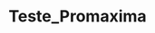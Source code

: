 # Teste_Promaxima
<!--
**free_proxy** :

-- necessário Firefox instalado
-- Após rodando a máquina virtual, insta-le requirements.txt (pip install -r requirements.txt)
-- Em ./free_proxy_list/data/views.py, alterar o caminho para o geckodriver.exe (./free_proxy_list/geckodriver.exe) de acordo com seu computador. 
  -- Para achar o caminho, no caso do Windows, clique com o **botão direito** em geckodriver.exe -> **propriedades** -> aba **Geral** -> Local
-- Feito isso basta rodar o servidor django do free_proxy
-- Eventualmente, quando clicar no botão Colect Proxys, será necessário passar por uma verificação contra robôs
  -- O programa usa um time de 20 segundos para passar essa verificação, essa parte necessita de interação humana para passar a verificação
-- para adicionar, deletar ou editar -> usar os botões Add, Delete e Edit, respectivamente.

Comentários:
  Neste programa usamos o selenium integrado com BeautifulSoup para fazer a raspagem por conta da verificação contra robôs.


**gasolina**

-- Após rodando a máquina virtual, insta-le requirements.txt (pip install -r requirements.txt) ... O arquivo requirements.txt é o mesmo para free_proxy e para gasolina
-- rodar o servidor django gasolina
-- clicar no botão para coletar os dados
-- para adicionar, deletar ou editar -> usar os botões Add, Delete e Edit, respectivamente.
-->

